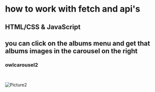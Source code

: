 # how to work with fetch and api's
## HTML/CSS & JavaScript
## you can click on the albums menu and get that albums images in the carousel on the right
### owlcarousel2

<br>

![Picture2](https://github.com/KamyarGanjian/Gallery-API-project-JS/assets/145255798/eb8f02e0-96b5-4f54-97f7-1c2c31349304)
